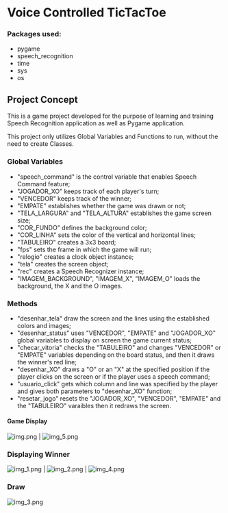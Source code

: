 # Voice Controlled TicTacToe
 
### Packages used:
+ pygame
+ speech_recognition
+ time
+ sys
+ os


## Project Concept
<p>This is a game project developed for the purpose of learning and training Speech Recognition
application as well as Pygame application.</p>

<p>This project only utilizes Global Variables and Functions to run, without the need
to create Classes.</p>


### Global Variables

+ "speech_command" is the control variable that enables Speech Command feature;
+ "JOGADOR_XO" keeps track of each player's turn;
+ "VENCEDOR" keeps track of the winner;
+ "EMPATE" establishes whether the game was drawn or not;
+ "TELA_LARGURA" and "TELA_ALTURA" establishes the game screen size;
+ "COR_FUNDO" defines the background color;
+ "COR_LINHA" sets the color of the vertical and horizontal lines;
+ "TABULEIRO" creates a 3x3 board;
+ "fps" sets the frame in which the game will run;
+ "relogio" creates a clock object instance;
+ "tela" creates the screen object;
+ "rec" creates a Speech Recognizer instance;
+ "IMAGEM_BACKGROUND", "IMAGEM_X", "IMAGEM_O" loads the background, the X and the O images.


### Methods

+ "desenhar_tela" draw the screen and the lines using the established colors and images;
+ "desenhar_status" uses "VENCEDOR", "EMPATE" and "JOGADOR_XO" global variables
to display on screen the game current status;
+ "checar_vitoria" checks the "TABULEIRO" and changes "VENCEDOR" or "EMPATE" variables
depending on the board status, and then it draws the winner's red line;
+ "desenhar_XO" draws a "O" or an "X" at the specified position if the player clicks
on the screen or if the player uses a speech command;
+ "usuario_click" gets which column and line was specified by the player and gives
both parameters to "desenhar_XO" function;
+ "resetar_jogo" resets the "JOGADOR_XO", "VENCEDOR", "EMPATE" and the "TABULEIRO" varaibles
then it redraws the screen.


#### Game Display
![img.png](img.png) | ![img_5.png](img_5.png)

### Displaying Winner
![img_1.png](img_1.png) | ![img_2.png](img_2.png) | ![img_4.png](img_4.png)

### Draw
![img_3.png](img_3.png)